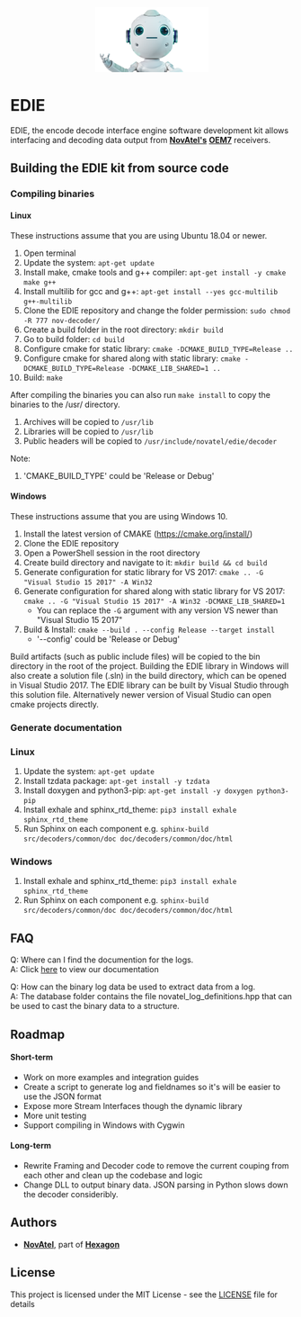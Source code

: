 <div align="center">
    <img alt="edie_logo" src=./resources/novatel-edie-logo-body.png width="40%">
</div>

# EDIE
EDIE, the encode decode interface engine software development kit allows interfacing and decoding data output from [**NovAtel's**](https://www.novatel.com) [**OEM7**](https://novatel.com/products/receivers/oem-receiver-boards/oem7-receivers) receivers.

## Building the EDIE kit from source code

### Compiling binaries
#### Linux
These instructions assume that you are using Ubuntu 18.04 or newer.

1. Open terminal 
2. Update the system: ```apt-get update```
3. Install make, cmake tools and g++ compiler: `apt-get install -y cmake make g++`
4. Install multilib for gcc and g++: `apt-get install --yes gcc-multilib g++-multilib`
5. Clone the EDIE repository and change the folder permission: `sudo chmod -R 777 nov-decoder/`
6. Create a build folder in the root directory: `mkdir build`
7. Go to build folder: `cd build`
8. Configure cmake for static library: `cmake -DCMAKE_BUILD_TYPE=Release ..`
9. Configure cmake for shared along with static library: `cmake -DCMAKE_BUILD_TYPE=Release -DCMAKE_LIB_SHARED=1 ..`
10. Build: `make`

After compiling the binaries you can also run `make install` to copy the binaries to the /usr/ directory.
1. Archives will be copied to `/usr/lib`
2. Libraries will be copied to `/usr/lib`
3. Public headers will be copied to `/usr/include/novatel/edie/decoder`

Note: 
1. 'CMAKE_BUILD_TYPE' could be 'Release or Debug'

#### Windows
These instructions assume that you are using Windows 10.

1.	Install the latest version of CMAKE (https://cmake.org/install/)
2.	Clone the EDIE repository
4.	Open a PowerShell session in the root directory
5.	Create build directory and navigate to it: `mkdir build && cd build`
6.	Generate configuration for static library for VS 2017: `cmake .. -G "Visual Studio 15 2017" -A Win32`
7.	Generate configuration for shared along with static library for VS 2017: `cmake .. -G "Visual Studio 15 2017" -A Win32 -DCMAKE_LIB_SHARED=1`
    - You can replace the `-G` argument with any version VS newer than "Visual Studio 15 2017"
8.	Build & Install: `cmake --build . --config Release --target install`
    - '--config' could be 'Release or Debug' 

Build artifacts (such as public include files) will be copied to the bin directory in the root of the project.
Building the EDIE library in Windows will also create a solution file (<project>.sln) in the build directory, which can be opened in Visual Studio 2017. The EDIE library can be built by Visual Studio through this solution file. Alternatively newer version of Visual Studio can open cmake projects directly.

### Generate documentation
### Linux

1. Update the system: `apt-get update`
2. Install tzdata package: `apt-get install -y tzdata` 
3. Install doxygen and python3-pip: `apt-get install -y doxygen python3-pip`
4. Install exhale and sphinx_rtd_theme: `pip3 install exhale sphinx_rtd_theme`
5. Run Sphinx on each component e.g. `sphinx-build src/decoders/common/doc doc/decoders/common/doc/html`

### Windows

1. Install exhale and sphinx_rtd_theme: `pip3 install exhale sphinx_rtd_theme`
2. Run Sphinx on each component e.g. `sphinx-build src/decoders/common/doc doc/decoders/common/doc/html`

## FAQ

Q: Where can I find the documention for the logs.  
A: Click [here](https://docs.novatel.com/OEM7/Content/Logs/Core_Logs.htm) to view our documentation 

Q: How can the binary log data be used to extract data from a log.  
A: The database folder contains the file novatel_log_definitions.hpp that can be used to cast the binary data to a structure. 

## Roadmap
#### Short-term
* Work on more examples and integration guides
* Create a script to generate log and fieldnames so it's will be easier to use the JSON format
* Expose more Stream Interfaces though the dynamic library
* More unit testing
* Support compiling in Windows with Cygwin

#### Long-term
* Rewrite Framing and Decoder code to remove the current couping from each other and clean up the codebase and logic
* Change DLL to output binary data. JSON parsing in Python slows down the decoder consideribly. 

## Authors

* [**NovAtel**](https://www.novatel.com), part of [**Hexagon**](https://hexagon.com)


## License

This project is licensed under the MIT License - see the [LICENSE](LICENSE) file for details

